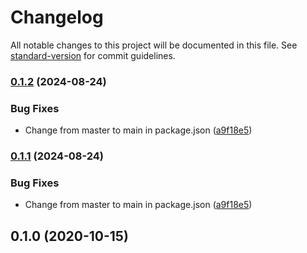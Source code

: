 # Changelog

All notable changes to this project will be documented in this file. See [standard-version](https://github.com/conventional-changelog/standard-version) for commit guidelines.

### [0.1.2](https://github.com/vue-a11y/vue-vlibras/compare/v0.1.0...v0.1.2) (2024-08-24)


### Bug Fixes

* Change from master to main in package.json ([a9f18e5](https://github.com/vue-a11y/vue-vlibras/commit/a9f18e5732cde4c42c9fc02618988e61332c1e82))

### [0.1.1](https://github.com/vue-a11y/vue-vlibras/compare/v0.1.0...v0.1.1) (2024-08-24)


### Bug Fixes

* Change from master to main in package.json ([a9f18e5](https://github.com/vue-a11y/vue-vlibras/commit/a9f18e5732cde4c42c9fc02618988e61332c1e82))

## 0.1.0 (2020-10-15)
